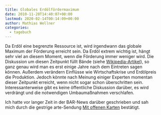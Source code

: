 ```yaml
---
title: Globales Erdölfördermaximum
date: 2010-11-28T14:40:07+00:00
lastmod: 2020-02-14T00:14:09+00:00
author: Mathias Wellner
categories:
  - tagebuch
---
```

Da Erdöl eine begrenzte Ressource ist, wird irgendwann das globale Maximum der Förderung erreicht sein. Da Erdöl extrem wichtig ist, hängt sehr viel an diesem Moment, wenn die Förderung immer weniger wird. Die Diskussion um diesen Zeitpunkt füllt Bände (siehe [Wikipedia-Artikel](http://de.wikipedia.org/wiki/Globales_%C3%96lf%C3%B6rdermaximum)), so ganz genau wird man es erst einige Jahre nach dem Eintreten sagen können. Außerdem verändern Einflüsse wie Wirtschaftskrise und Erdölpreis die Produktion. Jedoch könnte nach Meinung einiger Experten momentan dieser Zeitpunkt erreicht, wenn nicht sogar schon überschritten sein. Interessanterweise gibt es keine öffentliche Diskussion darüber, es wird verdrängt und die notwendigen Umbaumaßnahmen verschlafen. 

Ich hatte vor langer Zeit in der BAR-News darüber geschrieben und sah mich durch die gestrige arte-Sendung [Mit offenen Karten](http://www.arte.tv/de/Die-Welt-verstehen/mit-offenen-karten/392.html) bestätigt.